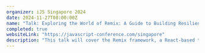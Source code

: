 ```yaml
---
organizer: iJS Singapore 2024
date: 2024-11-27T08:00:00Z
name: "Talk: Exploring the World of Remix: A Guide to Building Resilient and Performant Web Apps"
completed: true
websiteLink: "https://javascript-conference.com/singapore"
description: "This talk will cover the Remix framework, a React-based tool for building durable web applications. It will discuss its architecture, features, and advantages over traditional frameworks, along with the build process using Vite, deployment flexibility, and how Remix Route Modules simplify development by integrating data, UI, and interactivity."
---
```


